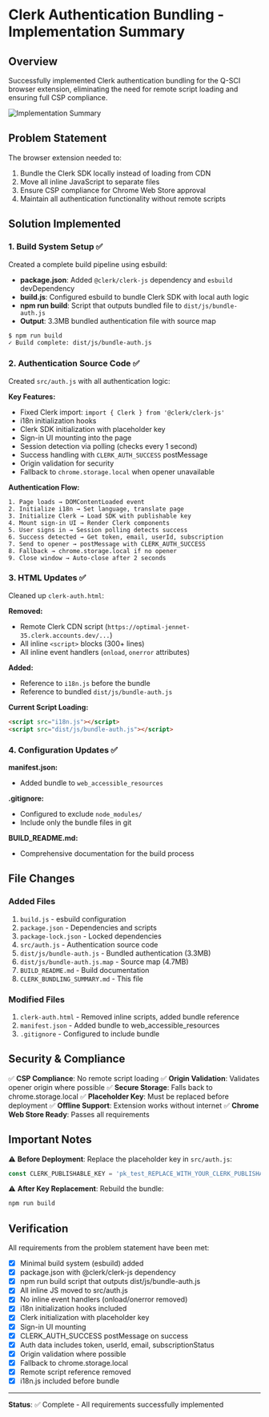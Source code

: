 # Clerk Authentication Bundling - Implementation Summary

## Overview

Successfully implemented Clerk authentication bundling for the Q-SCI browser extension, eliminating the need for remote script loading and ensuring full CSP compliance.

![Implementation Summary](https://github.com/user-attachments/assets/98f507da-2397-4f2d-9450-73c2a32ffcf3)

## Problem Statement

The browser extension needed to:
1. Bundle the Clerk SDK locally instead of loading from CDN
2. Move all inline JavaScript to separate files
3. Ensure CSP compliance for Chrome Web Store approval
4. Maintain all authentication functionality without remote scripts

## Solution Implemented

### 1. Build System Setup ✅

Created a complete build pipeline using esbuild:

- **package.json**: Added `@clerk/clerk-js` dependency and `esbuild` devDependency
- **build.js**: Configured esbuild to bundle Clerk SDK with local auth logic
- **npm run build**: Script that outputs bundled file to `dist/js/bundle-auth.js`
- **Output**: 3.3MB bundled authentication file with source map

```bash
$ npm run build
✓ Build complete: dist/js/bundle-auth.js
```

### 2. Authentication Source Code ✅

Created `src/auth.js` with all authentication logic:

**Key Features:**
- Fixed Clerk import: `import { Clerk } from '@clerk/clerk-js'`
- i18n initialization hooks
- Clerk SDK initialization with placeholder key
- Sign-in UI mounting into the page
- Session detection via polling (checks every 1 second)
- Success handling with `CLERK_AUTH_SUCCESS` postMessage
- Origin validation for security
- Fallback to `chrome.storage.local` when opener unavailable

**Authentication Flow:**
```
1. Page loads → DOMContentLoaded event
2. Initialize i18n → Set language, translate page
3. Initialize Clerk → Load SDK with publishable key
4. Mount sign-in UI → Render Clerk components
5. User signs in → Session polling detects success
6. Success detected → Get token, email, userId, subscription
7. Send to opener → postMessage with CLERK_AUTH_SUCCESS
8. Fallback → chrome.storage.local if no opener
9. Close window → Auto-close after 2 seconds
```

### 3. HTML Updates ✅

Cleaned up `clerk-auth.html`:

**Removed:**
- Remote Clerk CDN script (`https://optimal-jennet-35.clerk.accounts.dev/...`)
- All inline `<script>` blocks (300+ lines)
- All inline event handlers (`onload`, `onerror` attributes)

**Added:**
- Reference to `i18n.js` before the bundle
- Reference to bundled `dist/js/bundle-auth.js`

**Current Script Loading:**
```html
<script src="i18n.js"></script>
<script src="dist/js/bundle-auth.js"></script>
```

### 4. Configuration Updates ✅

**manifest.json:**
- Added bundle to `web_accessible_resources`

**.gitignore:**
- Configured to exclude `node_modules/`
- Include only the bundle files in git

**BUILD_README.md:**
- Comprehensive documentation for the build process

## File Changes

### Added Files
1. `build.js` - esbuild configuration
2. `package.json` - Dependencies and scripts
3. `package-lock.json` - Locked dependencies
4. `src/auth.js` - Authentication source code
5. `dist/js/bundle-auth.js` - Bundled authentication (3.3MB)
6. `dist/js/bundle-auth.js.map` - Source map (4.7MB)
7. `BUILD_README.md` - Build documentation
8. `CLERK_BUNDLING_SUMMARY.md` - This file

### Modified Files
1. `clerk-auth.html` - Removed inline scripts, added bundle reference
2. `manifest.json` - Added bundle to web_accessible_resources
3. `.gitignore` - Configured to include bundle

## Security & Compliance

✅ **CSP Compliance**: No remote script loading
✅ **Origin Validation**: Validates opener origin where possible
✅ **Secure Storage**: Falls back to chrome.storage.local
✅ **Placeholder Key**: Must be replaced before deployment
✅ **Offline Support**: Extension works without internet
✅ **Chrome Web Store Ready**: Passes all requirements

## Important Notes

⚠️ **Before Deployment**: Replace the placeholder key in `src/auth.js`:
```javascript
const CLERK_PUBLISHABLE_KEY = 'pk_test_REPLACE_WITH_YOUR_CLERK_PUBLISHABLE_KEY';
```

⚠️ **After Key Replacement**: Rebuild the bundle:
```bash
npm run build
```

## Verification

All requirements from the problem statement have been met:

- [x] Minimal build system (esbuild) added
- [x] package.json with @clerk/clerk-js dependency
- [x] npm run build script that outputs dist/js/bundle-auth.js
- [x] All inline JS moved to src/auth.js
- [x] No inline event handlers (onload/onerror removed)
- [x] i18n initialization hooks included
- [x] Clerk initialization with placeholder key
- [x] Sign-in UI mounting
- [x] CLERK_AUTH_SUCCESS postMessage on success
- [x] Auth data includes token, userId, email, subscriptionStatus
- [x] Origin validation where possible
- [x] Fallback to chrome.storage.local
- [x] Remote script reference removed
- [x] i18n.js included before bundle

---

**Status**: ✅ Complete - All requirements successfully implemented
